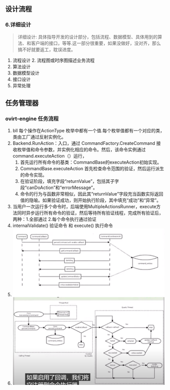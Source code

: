 ## 设计流程

### 6.详细设计

> 详细设计: 具体指导开发的设计部分，包括流程、数据模型、具体用到的算法、和客户端的接口，等等.这一部分很重要，如果没做好，没对齐，那么搞不好就要返工，耽误进度。

1. 流程设计
    2. 流程图或时序图描述业务流程
2. 算法设计
3. 数据模型设计
4. 接口设计
5. 异常处理

## 任务管理器

### ovirt-engine 任务流程

1. bll 每个操作在ActionType 枚举中都有一个值.每个枚举值都有一个对应的类，类由工厂通过反射实例化。
2. Backend.RunAction：入口，通过 CommandFactory.CreateCommand 接收枚举值和命令参数，并实例化相应的命令。然后，该命令实例通过command.executeAction（）运行，
   1. 首先运行所有命令的基类：CommandBase的executeAction初始实现。
   2. CommandBase.executeAction 首先检查命令范围的验证，然后运行派生的命令实现。
   3. 在验证阶段，填充字段“returnValue”，包括其子字段“canDoAction”和“errorMessage”。
   4. 命令的行为与函数非常相似，因此其“returnValue”字段充当函数实际返回值的隐喻。如果验证成功，则开始执行阶段，其中填充“成功”和“异常”。
3. 当用户一次运行多个命令时，后端使用MultipleActionsRunner，execute方法同时异步运行所有命令的验证，然后等待所有验证线程，完成所有验证后，两种：1.全部通过 2.每个命令执行通过验证
4. internalValidate() 验证命令 和 execute() 执行命令
5. ![img.png](./img.png)
6. ![img_1.png](./img_1.png)